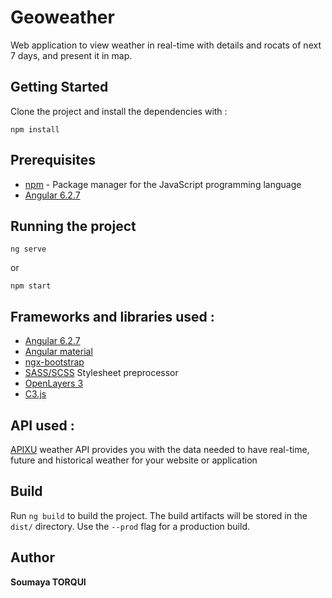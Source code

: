 # Geoweather

Web application to view weather in real-time with details and rocats of next 7 days, and present it in map.

## Getting Started

Clone the project and install the dependencies with :

```
npm install
```

## Prerequisites

- [npm](https://www.npmjs.com/) - Package manager for the JavaScript programming language
- [Angular 6.2.7](https://github.com/angular/angular-cli)

## Running the project

```
ng serve
```

or

```
npm start
```

## Frameworks and libraries used :

- [Angular 6.2.7](https://github.com/angular/angular-cli)
- [Angular material](https://material.angular.io/)
- [ngx-bootstrap](https://valor-software.com/ngx-bootstrap/)
- [SASS/SCSS](https://sass-lang.com/) Stylesheet preprocessor
- [OpenLayers 3](https://openlayers.org)
- [C3.js](https://c3js.org/)

## API used :

[APIXU](https://apixu.com) weather API provides you with the data needed to have real-time, future and historical weather for your website or application

## Build

Run `ng build` to build the project. The build artifacts will be stored in the `dist/` directory. Use the `--prod` flag for a production build.

## Author

**Soumaya TORQUI**
